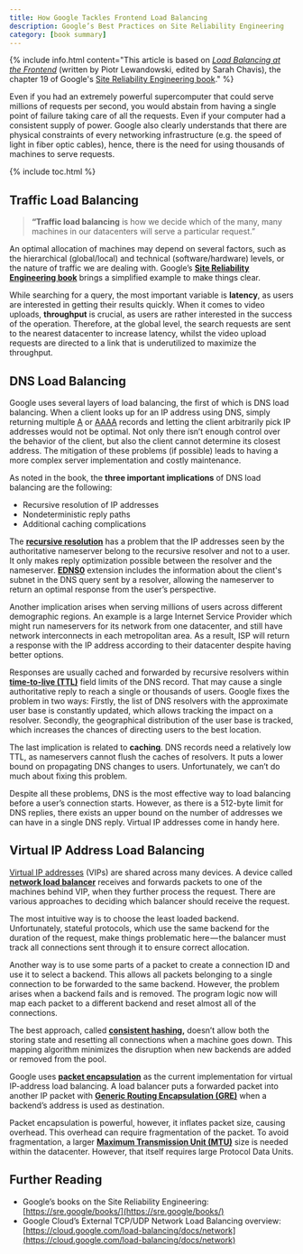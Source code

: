 ```yaml
---
title: How Google Tackles Frontend Load Balancing
description: Google’s Best Practices on Site Reliability Engineering
category: [book summary]
---
```


{% include info.html content="This article is based on <cite><a href='https://sre.google/sre-book/load-balancing-frontend/'>Load Balancing at the Frontend</a></cite> (written by Piotr Lewandowski, edited by Sarah Chavis), the chapter 19 of Google's <a href='https://sre.google/sre-book'>Site Reliability Engineering book</a>." %}


Even if you had an extremely powerful supercomputer that could serve millions of requests per second, you would abstain from having a single point of failure taking care of all the requests. Even if your computer had a consistent supply of power. Google also clearly understands that there are physical constraints of every networking infrastructure (e.g. the speed of light in fiber optic cables), hence, there is the need for using thousands of machines to serve requests.

{% include toc.html %}

## Traffic Load Balancing

> **“Traffic load balancing** is how we decide which of the many, many machines in our datacenters will serve a particular request.”

An optimal allocation of machines may depend on several factors, such as the hierarchical (global/local) and technical (software/hardware) levels, or the nature of traffic we are dealing with. Google’s [**Site Reliability Engineering book**](https://sre.google/sre-book/load-balancing-frontend/) brings a simplified example to make things clear.

While searching for a query, the most important variable is **latency**, as users are interested in getting their results quickly. When it comes to video uploads, **throughput** is crucial, as users are rather interested in the success of the operation. Therefore, at the global level, the search requests are sent to the nearest datacenter to increase latency, whilst the video upload requests are directed to a link that is underutilized to maximize the throughput.

## DNS Load Balancing

Google uses several layers of load balancing, the first of which is DNS load balancing. When a client looks up for an IP address using DNS, simply returning multiple [A](https://support.dnsimple.com/articles/a-record/) or [AAAA](https://support.dnsimple.com/articles/aaaa-record/#:~:text=An%20AAAA%20record%20is%20used,server%2C%20rather%20than%20the%20IPv4.) records and letting the client arbitrarily pick IP addresses would not be optimal. Not only there isn’t enough control over the behavior of the client, but also the client cannot determine its closest address. The mitigation of these problems (if possible) leads to having a more complex server implementation and costly maintenance.

As noted in the book, the **three important implications** of DNS load balancing are the following:

*   Recursive resolution of IP addresses
*   Nondeterministic reply paths
*   Additional caching complications

The [**recursive resolution**](https://www.geeksforgeeks.org/address-resolution-in-dns-domain-name-server/) has a problem that the IP addresses seen by the authoritative nameserver belong to the recursive resolver and not to a user. It only makes reply optimization possible between the resolver and the nameserver. [**EDNS0**](https://en.wikipedia.org/wiki/Extension_mechanisms_for_DNS) extension includes the information about the client's subnet in the DNS query sent by a resolver, allowing the nameserver to return an optimal response from the user’s perspective.

Another implication arises when serving millions of users across different demographic regions. An example is a large Internet Service Provider which might run nameservers for its network from one datacenter, and still have network interconnects in each metropolitan area. As a result, ISP will return a response with the IP address according to their datacenter despite having better options.

Responses are usually cached and forwarded by recursive resolvers within [**time-to-live (TTL)**](https://en.wikipedia.org/wiki/Time_to_live) field limits of the DNS record. That may cause a single authoritative reply to reach a single or thousands of users. Google fixes the problem in two ways: Firstly, the list of DNS resolvers with the approximate user base is constantly updated, which allows tracking the impact on a resolver. Secondly, the geographical distribution of the user base is tracked, which increases the chances of directing users to the best location.

The last implication is related to **caching**. DNS records need a relatively low TTL, as nameservers cannot flush the caches of resolvers. It puts a lower bound on propagating DNS changes to users. Unfortunately, we can’t do much about fixing this problem.

Despite all these problems, DNS is the most effective way to load balancing before a user’s connection starts. However, as there is a 512-byte limit for DNS replies, there exists an upper bound on the number of addresses we can have in a single DNS reply. Virtual IP addresses come in handy here.

## Virtual IP Address Load Balancing

[Virtual IP addresses](https://en.wikipedia.org/wiki/Virtual_IP_address) (VIPs) are shared across many devices. A device called [**network load balancer**](https://docs.aws.amazon.com/elasticloadbalancing/latest/network/introduction.html) receives and forwards packets to one of the machines behind VIP, when they further process the request. There are various approaches to deciding which balancer should receive the request.

The most intuitive way is to choose the least loaded backend. Unfortunately, stateful protocols, which use the same backend for the duration of the request, make things problematic here — the balancer must track all connections sent through it to ensure correct allocation.

Another way is to use some parts of a packet to create a connection ID and use it to select a backend. This allows all packets belonging to a single connection to be forwarded to the same backend. However, the problem arises when a backend fails and is removed. The program logic now will map each packet to a different backend and reset almost all of the connections.

The best approach, called [**consistent hashing**](https://www.toptal.com/big-data/consistent-hashing#:~:text=Consistent%20Hashing%20is%20a%20distributed,without%20affecting%20the%20overall%20system.)**,** doesn’t allow both the storing state and resetting all connections when a machine goes down. This mapping algorithm minimizes the disruption when new backends are added or removed from the pool.

Google uses [**packet encapsulation**](https://research.google/pubs/pub44824/) as the current implementation for virtual IP-address load balancing. A load balancer puts a forwarded packet into another IP packet with [**Generic Routing Encapsulation (GRE)**](https://tools.ietf.org/html/rfc1702) when a backend’s address is used as destination.

Packet encapsulation is powerful, however, it inflates packet size, causing overhead. This overhead can require fragmentation of the packet. To avoid fragmentation, a larger [**Maximum Transmission Unit (MTU)**](https://www.imperva.com/blog/mtu-mss-explained/#:~:text=A%20maximum%20transmission%20unit%20%28MTU,each%20packet%20in%20any%20transmission.) size is needed within the datacenter. However, that itself requires large Protocol Data Units.

## Further Reading

*   Google’s books on the Site Reliability Engineering: [https://sre.google/books/](https://sre.google/books/)
*   Google Cloud’s External TCP/UDP Network Load Balancing overview: [https://cloud.google.com/load-balancing/docs/network](https://cloud.google.com/load-balancing/docs/network)
